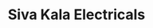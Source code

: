 ---
title: "Siva Kala Electricals"
url: /thiruvanathapuram/siva-kala-electricals/
shop: hardware
---